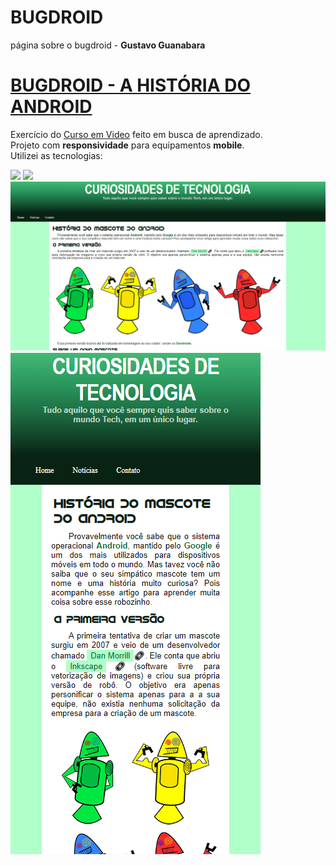 # BUGDROID
página sobre o bugdroid - **Gustavo Guanabara**

<a href=" https://mvsdias.github.io/BUGDROID/">
  <h1>BUGDROID - A HISTÓRIA DO ANDROID</h1>
</a>

Exercício do <a href="https://www.cursoemvideo.com"/>Curso em Video</a> feito em busca de aprendizado. 
<br>
Projeto com **responsividade** para equipamentos **mobile**.
<br>
Utilizei as tecnologias:

<img src="https://img.shields.io/badge/HTML5-E34F26?style=for-the-badge&logo=html5&logoColor=white"/>
<img src="https://img.shields.io/badge/CSS3-1572B6?style=for-the-badge&logo=css3&logoColor=white"/>


<img src="https://github.com/MVSDias/BUGDROID/blob/main/desktop.bugdroid.png?raw=true" alt="bugdroid.desktop"/>
<img src="https://github.com/MVSDias/BUGDROID/blob/main/mobile.bugdroid.png?raw=true" alt="bugdroid.mobile"/>
